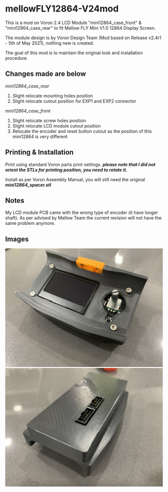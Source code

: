 # mellowFLY12864-V24mod
This is a mod on Voron 2.4 LCD Module "mini12864_case_front" & "mini12864_case_rear" to fit Mellow FLY Mini V1.0 12864 Display Screen.

The module design is by Voron Design Team (Mod based on Release v2.4r1 - 5th of May 2021), nothing new is created.

The goal of this mod is to maintain the original look and installation procedure.

## Changes made are below

*mini12864_case_rear*
1. Slight relocate mounting holes position
2. Slight relocate cutout position for EXP1 and EXP2 connector

*mini12864_case_front*
1. Slight relocate screw holes position
2. Slight relocate LCD module cutout position
3. Relocate the encoder and reset button cutout as the position of this mini12864 is very different


## Printing & Installation

Print using standard Voron parts print settings.
**_please note that I did not orient the STLs for printing position, you need to rotate it._**

Install as per Voron Aseembly Manual, you will still need the original **_mini12864_spacer.stl_**


## Notes
My LCD module PCB came with the wrong type of encoder (it have longer shaft).
As per advised by Mellow Team the current revision will not have the same problem anymore.


## Images
![Assembled Front](/assets/images/FRONT.jpeg)
![Assembled Rear](/assets/images/REAR.jpeg)
